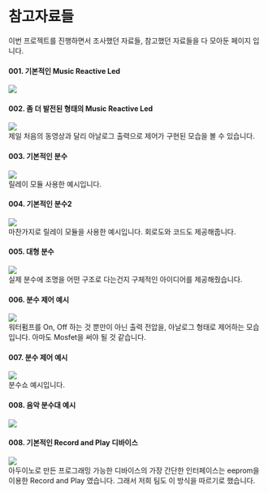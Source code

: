 <h1>참고자료들</h1>
<ur/>
이번 프로젝트를 진행하면서 조사했던 자료들, 참고했던 자료들을 다 모아둔 페이지 입니다.

<h4>001. 기본적인 Music Reactive Led</h4>
<a href="https://www.youtube.com/watch?v=pcpxCOo_8js">
  <img src="https://img.youtube.com/vi/pcpxCOo_8js/hqdefault.jpg" />
</a>
<br/>

<h4>002. 좀 더 발전된 형태의 Music Reactive Led</h4>
<a href ="https://www.youtube.com/watch?v=5WP2Tjt9o2U">
  <img src="https://img.youtube.com/vi/5WP2Tjt9o2U/hqdefault.jpg" />
</a><br/>
제일 처음의 동영상과 달리 아날로그 출력으로 제어가 구현된 모습을 볼 수 있습니다.
</br/>

<h4>003. 기본적인 분수</h4>
<a href="https://www.youtube.com/watch?v=EP2bWPwTVN4">
  <img src="https://img.youtube.com/vi/EP2bWPwTVN4/hqdefault.jpg" />
</a><br/>
릴레이 모듈 사용한 예시입니다.
<br/>

<h4>004. 기본적인 분수2</h4>
<a href="https://www.youtube.com/watch?v=f8tM--RBIJ8">
  <img src="https://img.youtube.com/vi/f8tM--RBIJ8/hqdefault.jpg" />
</a><br/>
마찬가지로 릴레이 모듈을 사용한 예시입니다. 회로도와 코드도 제공해줍니다.
<br/>

<h4>005. 대형 분수</h4>
<a href="https://www.youtube.com/watch?v=FeiwwyLWPMo">
  <img src="https://img.youtube.com/vi/FeiwwyLWPMo/hqdefault.jpg" />
</a><br/>
실제 분수에 조명을 어떤 구조로 다는건지 구체적인 아이디어를 제공해줬습니다.
<br/>

<h4>006. 분수 제어 예시</h4>
<a href="https://www.youtube.com/watch?v=MidndV__x-I">
  <img src="https://img.youtube.com/vi/MidndV__x-I/hqdefault.jpg" />
</a><br/>
워터펌프를 On, Off 하는 것 뿐만이 아닌 출력 전압을, 아날로그 형태로 제어하는 모습입니다. 아마도 Mosfet을 써야 될 것 같습니다. 
<br/>

<h4>007. 분수 제어 예시</h4>
<a href="https://www.youtube.com/watch?v=exPk8KZzVXw">
  <img src="https://img.youtube.com/vi/exPk8KZzVXw/hqdefault.jpg" />
</a><br/>
분수쇼 예시입니다.
<br/>

<h4>008. 음악 분수대 예시</h4>
<a href ="https://www.youtube.com/watch?v=WkMJ_-g5N7Q">
  <img src="https://img.youtube.com/vi/WkMJ_-g5N7Q/hqdefault.jpg" />
</a><br/>

<h4>008. 기본적인 Record and Play 디바이스</h4>
<a href ="https://create.arduino.cc/projecthub/millerman4487/simple-record-and-playback-0bffa1">
  <img src="https://hackster.imgix.net/uploads/attachments/691882/servorecord_slIWKaoaDD.gif?auto=compress&gifq=35&w=900&h=675&fit=min&fm=jpg" />
</a><br/>
아두이노로 만든 프로그래밍 가능한 디바이스의 가장 간단한 인터페이스는 eeprom을 이용한 Record and Play 였습니다. 그래서 저희 팀도 이 방식을 따르기로 했습니다. 
<br/>
